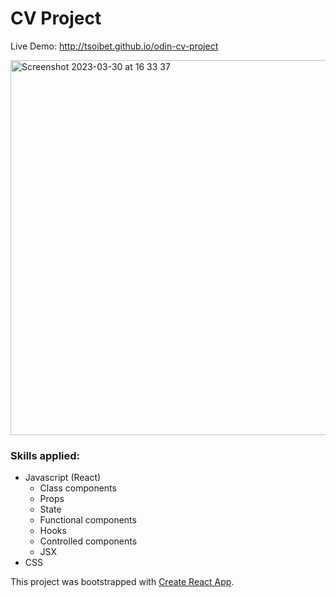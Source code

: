 # CV Project

Live Demo: http://tsoibet.github.io/odin-cv-project

<img width="600" alt="Screenshot 2023-03-30 at 16 33 37" src="https://user-images.githubusercontent.com/59286368/228763199-8730d357-dfd8-40d5-87f7-fc3847c09630.png">

### Skills applied:
- Javascript (React)
  - Class components
  - Props
  - State
  - Functional components
  - Hooks
  - Controlled components
  - JSX
- CSS

This project was bootstrapped with [Create React App](https://github.com/facebook/create-react-app).
